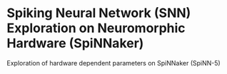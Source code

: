 # Spiking Neural Network (SNN) Exploration on Neuromorphic Hardware (SpiNNaker)
Exploration of hardware dependent parameters on SpiNNaker (SpiNN-5)
